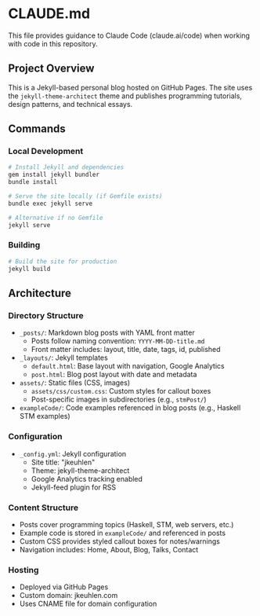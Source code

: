 # CLAUDE.md

This file provides guidance to Claude Code (claude.ai/code) when working with code in this repository.

## Project Overview

This is a Jekyll-based personal blog hosted on GitHub Pages. The site uses the `jekyll-theme-architect` theme and publishes programming tutorials, design patterns, and technical essays.

## Commands

### Local Development
```bash
# Install Jekyll and dependencies
gem install jekyll bundler
bundle install

# Serve the site locally (if Gemfile exists)
bundle exec jekyll serve

# Alternative if no Gemfile
jekyll serve
```

### Building
```bash
# Build the site for production
jekyll build
```

## Architecture

### Directory Structure
- `_posts/`: Markdown blog posts with YAML front matter
  - Posts follow naming convention: `YYYY-MM-DD-title.md`
  - Front matter includes: layout, title, date, tags, id, published
- `_layouts/`: Jekyll templates
  - `default.html`: Base layout with navigation, Google Analytics
  - `post.html`: Blog post layout with date and metadata
- `assets/`: Static files (CSS, images)
  - `assets/css/custom.css`: Custom styles for callout boxes
  - Post-specific images in subdirectories (e.g., `stmPost/`)
- `exampleCode/`: Code examples referenced in blog posts (e.g., Haskell STM examples)

### Configuration
- `_config.yml`: Jekyll configuration
  - Site title: "jkeuhlen" 
  - Theme: jekyll-theme-architect
  - Google Analytics tracking enabled
  - Jekyll-feed plugin for RSS

### Content Structure
- Posts cover programming topics (Haskell, STM, web servers, etc.)
- Example code is stored in `exampleCode/` and referenced in posts
- Custom CSS provides styled callout boxes for notes/warnings
- Navigation includes: Home, About, Blog, Talks, Contact

### Hosting
- Deployed via GitHub Pages
- Custom domain: jkeuhlen.com
- Uses CNAME file for domain configuration